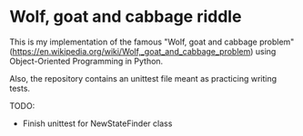 # Wolf, goat and cabbage riddle

This is my implementation of the famous "Wolf, goat and cabbage problem" 
(https://en.wikipedia.org/wiki/Wolf,_goat_and_cabbage_problem) using Object-Oriented Programming in Python.

Also, the repository contains an unittest file meant as practicing writing tests.

TODO:
* Finish unittest for NewStateFinder class